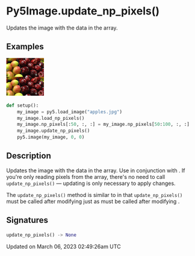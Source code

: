 # Py5Image.update_np_pixels()

Updates the image with the data in the [](py5image_np_pixels) array.

## Examples

<div class="example-table">

<div class="example-row"><div class="example-cell-image">

![example picture for update_np_pixels()](/images/reference/Py5Image_update_np_pixels_0.png)

</div><div class="example-cell-code">

```python
def setup():
    my_image = py5.load_image("apples.jpg")
    my_image.load_np_pixels()
    my_image.np_pixels[:50, :, :] = my_image.np_pixels[50:100, :, :]
    my_image.update_np_pixels()
    py5.image(my_image, 0, 0)
```

</div></div>

</div>

## Description

Updates the image with the data in the [](py5image_np_pixels) array. Use in conjunction with [](py5image_load_np_pixels). If you're only reading pixels from the array, there's no need to call `update_np_pixels()` — updating is only necessary to apply changes.

The `update_np_pixels()` method is similar to [](py5image_update_pixels) in that `update_np_pixels()` must be called after modifying [](py5image_np_pixels) just as [](py5image_update_pixels) must be called after modifying [](py5image_pixels).

## Signatures

```python
update_np_pixels() -> None
```

Updated on March 06, 2023 02:49:26am UTC

